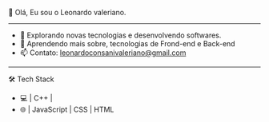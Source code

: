 👋 Olá, Eu sou o Leonardo valeriano.
______________________________________________
- 👀 Explorando novas tecnologias e desenvolvendo softwares.
- 🌱 Aprendendo mais sobre, tecnologias de Frond-end e Back-end   
- 📫 Contato: leonardoconsanivaleriano@gmail.com
______________________________________________

🛠 Tech Stack

- 💻   | C++ | 
- 🌐   | JavaScript | CSS | HTML  


<!---
Leonardocvaleriano/Leonardocvaleriano is a ✨ special ✨ repository because its `README.md` (this file) appears on your GitHub profile.
You can click the Preview link to take a look at your changes.
--->
